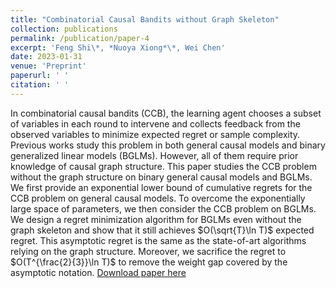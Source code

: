 ```yaml
---
title: "Combinatorial Causal Bandits without Graph Skeleton"
collection: publications
permalink: /publication/paper-4
excerpt: 'Feng Shi\*, *Nuoya Xiong*\*, Wei Chen'
date: 2023-01-31
venue: 'Preprint'
paperurl: ' '
citation: ' '
---
```

In combinatorial causal bandits (CCB), the learning agent chooses a subset of variables in each round to intervene and collects feedback from the observed variables to minimize expected regret or sample complexity. Previous works study this problem in both general causal models and binary generalized linear models (BGLMs). However, all of them require prior knowledge of causal graph structure. This paper studies the CCB problem without the graph structure on binary general causal models and BGLMs. We first provide an exponential lower bound of cumulative regrets for the CCB problem on general causal models. To overcome the exponentially large space of parameters, we then consider the CCB problem on BGLMs. We design a regret minimization algorithm for BGLMs even without the graph skeleton and show that it still achieves $O(\sqrt{T}\ln T)$ expected regret. This asymptotic regret is the same as the state-of-art algorithms relying on the graph structure. Moreover, we sacrifice the regret to $O(T^{\frac{2}{3}}\ln T)$ to remove the weight gap covered by the asymptotic notation. 
[Download paper here](https://arxiv.org/pdf/2301.13392.pdf)
